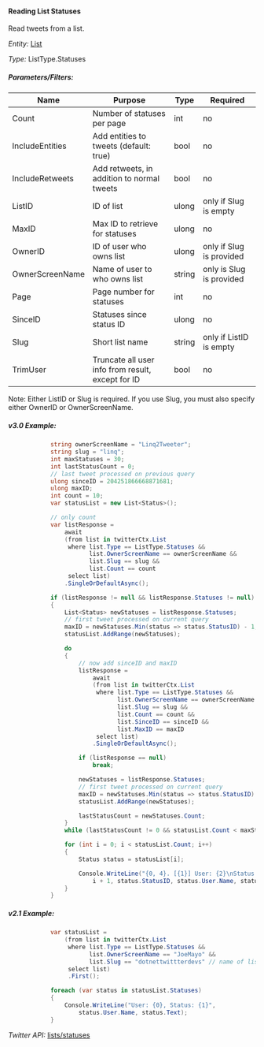 #### Reading List Statuses

Read tweets from a list.

*Entity:* [List](../LINQ-to-Twitter-Entities/List-Entity.md)

*Type:* ListType.Statuses

##### Parameters/Filters:

| Name | Purpose | Type | Required |
|------|---------|------|----------|
| Count | Number of statuses per page | int | no |
| IncludeEntities | Add entities to tweets (default: true) | bool | no |
| IncludeRetweets | Add retweets, in addition to normal tweets | bool | no |
| ListID | ID of list | ulong | only if Slug is empty |
| MaxID | Max ID to retrieve for statuses | ulong | no |
| OwnerID | ID of user who owns list | ulong | only if Slug is provided |
| OwnerScreenName | Name of user to who owns list | string | only is Slug is provided |
| Page | Page number for statuses | int | no |
| SinceID | Statuses since status ID | ulong | no |
| Slug | Short list name | string | only if ListID is empty |
| TrimUser | Truncate all user info from result, except for ID | bool | no |

Note: Either ListID or Slug is required. If you use Slug, you must also specify either OwnerID or OwnerScreenName.

##### v3.0 Example:

```c#
            string ownerScreenName = "Linq2Tweeter";
            string slug = "linq";
            int maxStatuses = 30;
            int lastStatusCount = 0;
            // last tweet processed on previous query
            ulong sinceID = 204251866668871681; 
            ulong maxID;
            int count = 10;
            var statusList = new List<Status>();

            // only count
            var listResponse =
                await
                (from list in twitterCtx.List
                 where list.Type == ListType.Statuses &&
                       list.OwnerScreenName == ownerScreenName &&
                       list.Slug == slug &&
                       list.Count == count
                 select list)
                .SingleOrDefaultAsync();

            if (listResponse != null && listResponse.Statuses != null)
            {
                List<Status> newStatuses = listResponse.Statuses;
                // first tweet processed on current query
                maxID = newStatuses.Min(status => status.StatusID) - 1; 
                statusList.AddRange(newStatuses);

                do
                {
                    // now add sinceID and maxID
                    listResponse =
                        await
                        (from list in twitterCtx.List
                         where list.Type == ListType.Statuses &&
                               list.OwnerScreenName == ownerScreenName &&
                               list.Slug == slug &&
                               list.Count == count &&
                               list.SinceID == sinceID &&
                               list.MaxID == maxID
                         select list)
                        .SingleOrDefaultAsync();

                    if (listResponse == null)
                        break;

                    newStatuses = listResponse.Statuses;
                    // first tweet processed on current query
                    maxID = newStatuses.Min(status => status.StatusID) - 1; 
                    statusList.AddRange(newStatuses);

                    lastStatusCount = newStatuses.Count;
                }
                while (lastStatusCount != 0 && statusList.Count < maxStatuses);

                for (int i = 0; i < statusList.Count; i++)
                {
                    Status status = statusList[i];

                    Console.WriteLine("{0, 4}. [{1}] User: {2}\nStatus: {3}",
                        i + 1, status.StatusID, status.User.Name, status.Text);
                }
            }
```

##### v2.1 Example:

```c#
            var statusList =
                (from list in twitterCtx.List
                 where list.Type == ListType.Statuses &&
                       list.OwnerScreenName == "JoeMayo" &&
                       list.Slug == "dotnettwittterdevs" // name of list to get statuses for
                 select list)
                 .First();

            foreach (var status in statusList.Statuses)
            {
                Console.WriteLine("User: {0}, Status: {1}",
                    status.User.Name, status.Text);
            }
```

*Twitter API:* [lists/statuses](https://developer.twitter.com/en/docs/accounts-and-users/create-manage-lists/api-reference/get-lists-statuses)